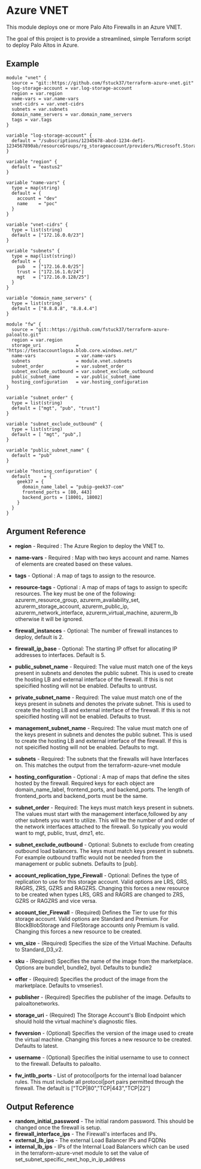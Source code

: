 Azure VNET
=============

This module deploys one or more Palo Alto Firewalls in an Azure VNET.

The goal of this project is to provide a streamlined, simple Terraform script to deploy Palo Altos in Azure.


Example
------------
```
module "vnet" {
  source = "git::https://github.com/fstuck37/terraform-azure-vnet.git"
  log-storage-account = var.log-storage-account
  region = var.region
  name-vars = var.name-vars
  vnet-cidrs = var.vnet-cidrs
  subnets = var.subnets  
  domain_name_servers = var.domain_name_servers
  tags = var.tags
}

variable "log-storage-account" {
  default = "/subscriptions/12345678-abcd-1234-def1-1234567890ab/resourceGroups/rg_storageaccount/providers/Microsoft.Storage/storageAccounts/logsexample"
}

variable "region" {
  default = "eastus2"
}

variable "name-vars" {
  type = map(string)
  default = {
    account = "dev"
    name    = "poc"
  }
}

variable "vnet-cidrs" {
  type = list(string)
  default = ["172.16.0.0/23"]
}

variable "subnets" {
  type = map(list(string))
  default = {
    pub   = ["172.16.0.0/25"]
    trust = ["172.16.1.0/24"]
    mgt   = ["172.16.0.128/25"]
  }
}

variable "domain_name_servers" {
  type = list(string)
  default = ["8.8.8.8", "8.8.4.4"]
}

module "fw" {
  source = "git::https://github.com/fstuck37/terraform-azure-paloalto.git"
  region = var.region
  storage_uri             = "https://testaccountlogsa.blob.core.windows.net/"
  name-vars               = var.name-vars
  subnets                 = module.vnet.subnets
  subnet_order            = var.subnet_order
  subnet_exclude_outbound = var.subnet_exclude_outbound
  public_subnet_name      = var.public_subnet_name
  hosting_configuration   = var.hosting_configuration
}

variable "subnet_order" {
  type = list(string)
  default = ["mgt", "pub", "trust"]
}

variable "subnet_exclude_outbound" {
  type = list(string)
  default = [ "mgt", "pub",]
}

variable "public_subnet_name" {
  default = "pub"
}

variable "hosting_configuration" {
  default     = {
    geek37 = {
      domain_name_label = "pubip-geek37-com"
      frontend_ports = [80, 443]
      backend_ports = [18001, 18002]
    }
  }
}
```

Argument Reference
------------
   * **region** - Required : The Azure Region to deploy the VNET to.
   * **name-vars** - Required : Map with two keys account and name. Names of elements are created based on these values.
   * **tags** - Optional : A map of tags to assign to the resource.
   * **resource-tags** - Optional : A map of maps of tags to assign to specifc resources.  The key must be one of the following: azurerm_resource_group, azurerm_availability_set, azurerm_storage_account, azurerm_public_ip, azurerm_network_interface, azurerm_virtual_machine, azurerm_lb otherwise it will be ignored.
   * **firewall_instances** - Optional: The number of firewall instances to deploy, default is 2.
   * **firewall_ip_base** - Optional: The starting IP offset for allocating IP addresses to interfaces. Default is 5.
   * **public_subnet_name** - Required: The value must match one of the keys present in subnets and denotes the public subnet. This is used to create the hosting LB and external interface of the firewall. If this is not speicified hosting will not be enabled. Defaults to untrust.
   * **private_subnet_name** - Required: The value must match one of the keys present in subnets and denotes the private subnet. This is used to create the hosting LB and external interface of the firewall. If this is not speicified hosting will not be enabled. Defaults to trust.
   * **management_subnet_name** - Required: The value must match one of the keys present in subnets and denotes the public subnet. This is used to create the hosting LB and external interface of the firewall. If this is not speicified hosting will not be enabled. Defaults to mgt.


   * **subnets** - Required: The subnets that the firewalls will have Interfaces on. This matches the output from the terraform-azure-vnet module
   * **hosting_configuration** - Optional : A map of maps that define the sites hosted by the firewall. Required keys for each object are domain_name_label, frontend_ports, and backend_ports. The length of frontend_ports and backend_ports must be the same.
   * **subnet_order** - Required: The keys must match keys present in subnets. The values must start with the management interface,followed by any other subnets you want to utilize. This will be the number of and order of the network interfaces attached to the firewall. So typically you would want to mgt, public, trust, dmz1, etc.
   * **subnet_exclude_outbound** - Optional: Subnets to exclude from creating outbound load balancers. The keys must match keys present in subnets. For example outbound traffic would not be needed from the management or public subnets. Defaults to [pub].

   * **account_replication_type_Firewall** - Optional: Defines the type of replication to use for this storage account. Valid options are LRS, GRS, RAGRS, ZRS, GZRS and RAGZRS. Changing this forces a new resource to be created when types LRS, GRS and RAGRS are changed to ZRS, GZRS or RAGZRS and vice versa.
   
   * **account_tier_Firewall** - (Required) Defines the Tier to use for this storage account. Valid options are Standard and Premium. For BlockBlobStorage and FileStorage accounts only Premium is valid. Changing this forces a new resource to be created.
   * **vm_size** - (Required) Specifies the size of the Virtual Machine. Defaults to Standard_D3_v2.
   * **sku** - (Required) Specifies the name of the image from the marketplace. Options are bundle1, bundle2, byol. Defaults to bundle2
   * **offer** - (Required) Specifies the product of the image from the marketplace. Defaults to vmseries1.
   * **publisher** - (Required) Specifies the publisher of the image. Defaults to paloaltonetworks.
   * **storage_uri** - (Required) The Storage Account's Blob Endpoint which should hold the virtual machine's diagnostic files.
   * **fwversion** - (Optional) Specifies the version of the image used to create the virtual machine. Changing this forces a new resource to be created. Defaults to latest.
   * **username** - (Optional) Specifies the initial username to use to connect to the firewall. Defaults to paloalto.
   * **fw_intlb_ports** - List of protocol|ports for the internal load balancer rules. This must include all protocol|port pairs permitted through the firewall. The default is ["TCP|80","TCP|443","TCP|22"]

Output Reference
------------
   * **random_initial_password** - The initial random password. This should be changed once the firewall is setup. 
   * **firewall_interface_ips** - The Firewall's interfaces and IPs.
   * **external_lb_ips** - The external Load Balancer IPs and FQDNs
   * **internal_lb_ips** - IPs of the Internal Load Balancers which can be used in the terraform-azure-vnet module to set the value of set_subnet_specific_next_hop_in_ip_address

